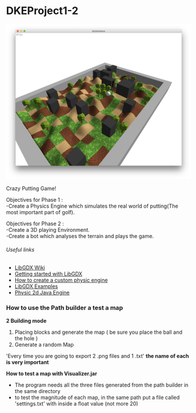 # DKEProject1-2		

![uu](https://raw.githubusercontent.com/BeppeMarnell/3DCRAZYPUT/master/img.png)

Crazy Putting Game!		
 		
Objectives for Phase 1 :    		
-Create a Physics Engine which simulates the real world of putting(The most important part of golf).		
 		
Objectives for Phase 2 :  		
-Create a 3D playing Environment.  		
-Create a bot which analyses the terrain and plays the game.		
		
 	
###### Useful links		
- [LibGDX Wiki](https://github.com/libgdx/libgdx/wiki/)		
- [Getting started with LibGDX](https://github.com/libgdx/libgdx/wiki)		
- [How to create a custom physic engine](https://gamedevelopment.tutsplus.com/series/how-to-create-a-custom-physics-engine--gamedev-12715)		
- [LibGDX Examples](https://github.com/libgdx/libgdx/wiki/External-tutorials)		
- [Physic 2d Java Engine](https://github.com/wilkystyle/java2dphysicsengine)		
 		
		
### How to use the Path builder a test a map		
**2 Building mode**		
 1. Placing blocks and generate the map ( be sure you place the ball and the hole )		
 2. Generate a random Map		
 		
'Every time you are going to export 2 .png files and 1 .txt' **the name of each is very important**		
 		
**How to test a map with Visualizer.jar**		
 - The program needs all the three files generated from the path builder in the same directory		
 - to test the magnitude of each map, in the same path put a file called 'settings.txt' with inside a float value (not more 20)
